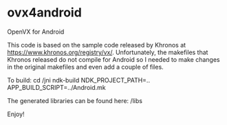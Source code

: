 # ovx4android
OpenVX for Android

This code is based on the sample code released by Khronos at https://www.khronos.org/registry/vx/.
Unfortunately, the makefiles that Khronos released do not compile for Android so I needed to 
make changes in the original makefiles and even add a couple of files.

To build:
cd <ovx4android-directory>/jni
ndk-build NDK_PROJECT_PATH=.. APP_BUILD_SCRIPT=../Android.mk

The generated libraries can be found here:
<ovx4android-directory>/libs


Enjoy!
